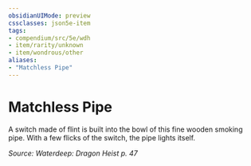 ```yaml
---
obsidianUIMode: preview
cssclasses: json5e-item
tags:
- compendium/src/5e/wdh
- item/rarity/unknown
- item/wondrous/other
aliases: 
- "Matchless Pipe"
---
```

# Matchless Pipe



A switch made of flint is built into the bowl of this fine wooden smoking pipe. With a few flicks of the switch, the pipe lights itself.

*Source: Waterdeep: Dragon Heist p. 47*